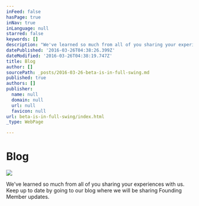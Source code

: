 ```yaml
---
inFeed: false
hasPage: true
inNav: true
inLanguage: null
starred: false
keywords: []
description: "We've learned so much from all of you sharing your experiences with us. Keep up to date by going to our blog where we will be sharing Founding Member updates."
datePublished: '2016-03-26T04:38:26.399Z'
dateModified: '2016-03-26T04:38:19.747Z'
title: Blog
author: []
sourcePath: _posts/2016-03-26-beta-is-in-full-swing.md
published: true
authors: []
publisher:
  name: null
  domain: null
  url: null
  favicon: null
url: beta-is-in-full-swing/index.html
_type: WebPage

---
```

# Blog
![](https://imgflo.herokuapp.com/graph/vahj1ThiexotieMo/d1b1c82b30dde7e7dffe764b542eb76c/passthrough.png?height=357&input=https%3A%2F%2Fs3-us-west-2.amazonaws.com%2Fthe-grid-img%2Fp%2Fe1cc83448ffad962195a74b7b8ba652cb89416ae.png&width=750)

We've learned so much from all of you sharing your experiences with us. Keep up to date by going to our blog where we will be sharing Founding Member updates.